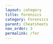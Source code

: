 ```yaml
---
layout: category
title: Forensics
category: Forensics
parent: Cheatsheets
nav_order: 3
permalink: /for
---
```

